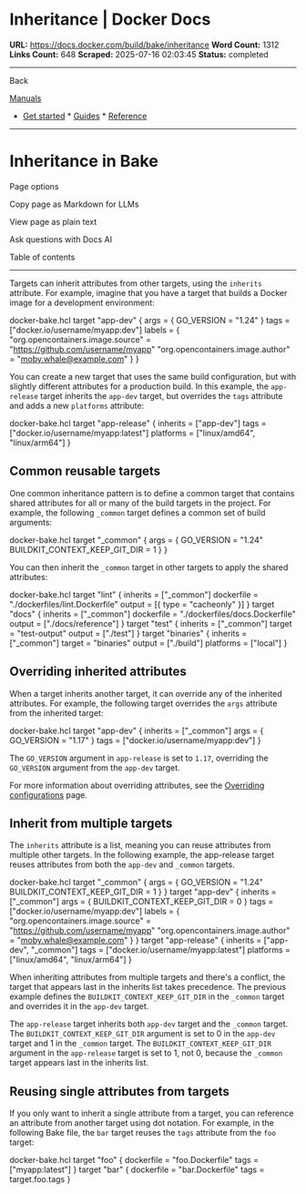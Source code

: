 # Inheritance | Docker Docs

**URL:** https://docs.docker.com/build/bake/inheritance
**Word Count:** 1312
**Links Count:** 648
**Scraped:** 2025-07-16 02:03:45
**Status:** completed

---

Back

[Manuals](https://docs.docker.com/manuals/)

  * [Get started](https://docs.docker.com/get-started/)   * [Guides](https://docs.docker.com/guides/)   * [Reference](https://docs.docker.com/reference/)

* * *

# Inheritance in Bake

Page options

Copy page as Markdown for LLMs

View page as plain text

Ask questions with Docs AI

Table of contents

* * *

Targets can inherit attributes from other targets, using the `inherits` attribute. For example, imagine that you have a target that builds a Docker image for a development environment:

docker-bake.hcl               target "app-dev" {       args = {         GO_VERSION = "1.24"       }       tags = ["docker.io/username/myapp:dev"]       labels = {         "org.opencontainers.image.source" = "https://github.com/username/myapp"         "org.opencontainers.image.author" = "moby.whale@example.com"       }     }

You can create a new target that uses the same build configuration, but with slightly different attributes for a production build. In this example, the `app-release` target inherits the `app-dev` target, but overrides the `tags` attribute and adds a new `platforms` attribute:

docker-bake.hcl               target "app-release" {       inherits = ["app-dev"]       tags = ["docker.io/username/myapp:latest"]       platforms = ["linux/amd64", "linux/arm64"]     }

## Common reusable targets

One common inheritance pattern is to define a common target that contains shared attributes for all or many of the build targets in the project. For example, the following `_common` target defines a common set of build arguments:

docker-bake.hcl               target "_common" {       args = {         GO_VERSION = "1.24"         BUILDKIT_CONTEXT_KEEP_GIT_DIR = 1       }     }

You can then inherit the `_common` target in other targets to apply the shared attributes:

docker-bake.hcl               target "lint" {       inherits = ["_common"]       dockerfile = "./dockerfiles/lint.Dockerfile"       output = [{ type = "cacheonly" }]     }          target "docs" {       inherits = ["_common"]       dockerfile = "./dockerfiles/docs.Dockerfile"       output = ["./docs/reference"]     }          target "test" {       inherits = ["_common"]       target = "test-output"       output = ["./test"]     }          target "binaries" {       inherits = ["_common"]       target = "binaries"       output = ["./build"]       platforms = ["local"]     }

## Overriding inherited attributes

When a target inherits another target, it can override any of the inherited attributes. For example, the following target overrides the `args` attribute from the inherited target:

docker-bake.hcl               target "app-dev" {       inherits = ["_common"]       args = {         GO_VERSION = "1.17"       }       tags = ["docker.io/username/myapp:dev"]     }

The `GO_VERSION` argument in `app-release` is set to `1.17`, overriding the `GO_VERSION` argument from the `app-dev` target.

For more information about overriding attributes, see the [Overriding configurations](https://docs.docker.com/build/bake/overrides/) page.

## Inherit from multiple targets

The `inherits` attribute is a list, meaning you can reuse attributes from multiple other targets. In the following example, the app-release target reuses attributes from both the `app-dev` and `_common` targets.

docker-bake.hcl               target "_common" {       args = {         GO_VERSION = "1.24"         BUILDKIT_CONTEXT_KEEP_GIT_DIR = 1       }     }          target "app-dev" {       inherits = ["_common"]       args = {         BUILDKIT_CONTEXT_KEEP_GIT_DIR = 0       }       tags = ["docker.io/username/myapp:dev"]       labels = {         "org.opencontainers.image.source" = "https://github.com/username/myapp"         "org.opencontainers.image.author" = "moby.whale@example.com"       }     }          target "app-release" {       inherits = ["app-dev", "_common"]       tags = ["docker.io/username/myapp:latest"]       platforms = ["linux/amd64", "linux/arm64"]     }

When inheriting attributes from multiple targets and there's a conflict, the target that appears last in the inherits list takes precedence. The previous example defines the `BUILDKIT_CONTEXT_KEEP_GIT_DIR` in the `_common` target and overrides it in the `app-dev` target.

The `app-release` target inherits both `app-dev` target and the `_common` target. The `BUILDKIT_CONTEXT_KEEP_GIT_DIR` argument is set to 0 in the `app-dev` target and 1 in the `_common` target. The `BUILDKIT_CONTEXT_KEEP_GIT_DIR` argument in the `app-release` target is set to 1, not 0, because the `_common` target appears last in the inherits list.

## Reusing single attributes from targets

If you only want to inherit a single attribute from a target, you can reference an attribute from another target using dot notation. For example, in the following Bake file, the `bar` target reuses the `tags` attribute from the `foo` target:

docker-bake.hcl               target "foo" {       dockerfile = "foo.Dockerfile"       tags       = ["myapp:latest"]     }     target "bar" {       dockerfile = "bar.Dockerfile"       tags       = target.foo.tags     }